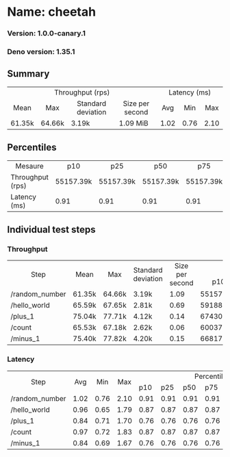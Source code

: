 # Name: cheetah 
  
  ### Version: 1.0.0-canary.1
  ### Deno version: 1.35.1

## Summary
<table>
<tr>
    <td align="center" colspan="4">Throughput (rps)</td>
    <td align="center" colspan="3">Latency (ms)</td>
</tr>
<tr>
    <td align="center">Mean</td>
    <td align="center">Max</td>
    <td align="center">Standard deviation</td>
    <td align="center">Size per second</td>
    <td align="center">Avg</td>
    <td align="center">Min</td>
    <td align="center">Max</td>
</tr>
<tr>
    <td>61.35k</td>
    <td>64.66k</td>
    <td>3.19k</td>
    <td>1.09 MiB</td>
    <td>1.02</td>
    <td>0.76</td>
    <td>2.10</td>
</tr>
</table>

## Percentiles

<table>
<tr>
  <td align="center">Mesaure</td>
  <td align="center">p10</td>
  <td align="center">p25</td>
  <td align="center">p50</td>
  <td align="center">p75</td>
  <td align="center">p90</td>
  <td align="center">p95</td>
  <td align="center">p99</td>
</tr>
<tr>
  <td>Throughput (rps)</td>
  <td>55157.39k</td>
  <td>55157.39k</td>
  <td>55157.39k</td>
  <td>55157.39k</td>
  <td>64380.72k</td>
  <td>64656.00k</td>
  <td>64656.00k</td>
</tr>
<tr>
  <td>Latency (ms)</td>
  <td>0.91</td>
  <td>0.91</td>
  <td>0.91</td>
  <td>0.91</td>
  <td>1.15</td>
  <td>1.17</td>
  <td>1.30</td>
</tr>
</table>

## Individual test steps

### Throughput

<table>
<tr>
  <td align="center" rowspan="2">Step</td>
  <td align="center" rowspan="2">Mean</td>
  <td align="center" rowspan="2">Max</td>
  <td align="center" rowspan="2">Standard deviation</td>
  <td align="center" rowspan="2">Size per second</td>
  <td align="center" colspan="7">Percentiles</td>
</tr>
<tr>
  <!-- still Step -->
  <!-- still Mean -->
  <!-- still Max -->
  <!-- still Standard deviation -->
  <!-- still Size per second -->
  <td align="center">p10</td>
  <td align="center">p25</td>
  <td align="center">p50</td>
  <td align="center">p75</td>
  <td align="center">p90</td>
  <td align="center">p95</td>
  <td align="center">p99</td>
</tr>
<tr>
  <td>/random_number</td>
  <td>61.35k</td>
  <td>64.66k</td>
  <td>3.19k</td>
  <td>1.09</td>
  <td>55157.39k</td>
  <td>55157.39k</td>
  <td>55157.39k</td>
  <td>55157.39k</td>
  <td>64380.72k</td>
  <td>64656.00k</td>
  <td>64656.00k</td>
</tr><tr>
  <td>/hello_world</td>
  <td>65.59k</td>
  <td>67.65k</td>
  <td>2.81k</td>
  <td>0.69</td>
  <td>59188.95k</td>
  <td>59188.95k</td>
  <td>59188.95k</td>
  <td>59188.95k</td>
  <td>67337.87k</td>
  <td>67654.23k</td>
  <td>67654.23k</td>
</tr><tr>
  <td>/plus_1</td>
  <td>75.04k</td>
  <td>77.71k</td>
  <td>4.12k</td>
  <td>0.14</td>
  <td>67430.67k</td>
  <td>67430.67k</td>
  <td>67430.67k</td>
  <td>67430.67k</td>
  <td>77340.25k</td>
  <td>77708.34k</td>
  <td>77708.34k</td>
</tr><tr>
  <td>/count</td>
  <td>65.53k</td>
  <td>67.18k</td>
  <td>2.62k</td>
  <td>0.06</td>
  <td>60037.91k</td>
  <td>60037.91k</td>
  <td>60037.91k</td>
  <td>60037.91k</td>
  <td>66896.69k</td>
  <td>67175.66k</td>
  <td>67175.66k</td>
</tr><tr>
  <td>/minus_1</td>
  <td>75.40k</td>
  <td>77.82k</td>
  <td>4.20k</td>
  <td>0.15</td>
  <td>66817.36k</td>
  <td>66817.36k</td>
  <td>66817.36k</td>
  <td>66817.36k</td>
  <td>77542.03k</td>
  <td>77818.23k</td>
  <td>77818.23k</td>
</tr></table>

### Latency

<table>
<tr>
  <td align="center" rowspan="2">Step</td>
  <td align="center" rowspan="2">Avg</td>
  <td align="center" rowspan="2">Min</td>
  <td align="center" rowspan="2">Max</td>
  <td align="center" colspan="7">Percentiles</td>
</tr>
<tr>
  <!-- still Avg -->
  <!-- still Min -->
  <!-- still Max -->
  <td>p10</td>
  <td>p25</td>
  <td>p50</td>
  <td>p75</td>
  <td>p90</td>
  <td>p95</td>
  <td>p99</td>
</tr>
<tr>
  <td>/random_number</td>
  <td>1.02</td>
  <td>0.76</td>
  <td>2.10</td>
  <td>0.91</td>
  <td>0.91</td>
  <td>0.91</td>
  <td>0.91</td>
  <td>1.15</td>
  <td>1.17</td>
  <td>1.30</td>
</tr><tr>
  <td>/hello_world</td>
  <td>0.96</td>
  <td>0.65</td>
  <td>1.79</td>
  <td>0.87</td>
  <td>0.87</td>
  <td>0.87</td>
  <td>0.87</td>
  <td>1.09</td>
  <td>1.10</td>
  <td>1.15</td>
</tr><tr>
  <td>/plus_1</td>
  <td>0.84</td>
  <td>0.71</td>
  <td>1.70</td>
  <td>0.76</td>
  <td>0.76</td>
  <td>0.76</td>
  <td>0.76</td>
  <td>0.95</td>
  <td>0.98</td>
  <td>1.07</td>
</tr><tr>
  <td>/count</td>
  <td>0.97</td>
  <td>0.72</td>
  <td>1.83</td>
  <td>0.87</td>
  <td>0.87</td>
  <td>0.87</td>
  <td>0.87</td>
  <td>1.09</td>
  <td>1.11</td>
  <td>1.15</td>
</tr><tr>
  <td>/minus_1</td>
  <td>0.84</td>
  <td>0.69</td>
  <td>1.67</td>
  <td>0.76</td>
  <td>0.76</td>
  <td>0.76</td>
  <td>0.76</td>
  <td>0.95</td>
  <td>0.97</td>
  <td>1.02</td>
</tr></table>